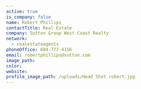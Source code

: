 ```yaml
---
active: true
is_company: false
name: Robert Phillips
contactTitle: Real Estate
company: Sutton Group West Coast Realty
network:
  - realestateagents
phoneOffice: 604-777-4156
email: robertphillips@sutton.com
image_path:
color:
website:
profile_image_path: /uploads/Head Shot robert.jpg
---
```



